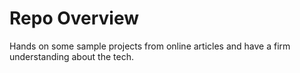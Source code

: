 # Repo Overview

Hands on some sample projects from online articles and have a firm understanding about the tech.